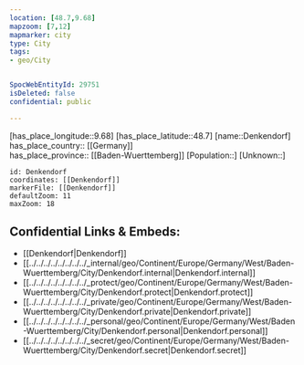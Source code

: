 ```yaml
---
location: [48.7,9.68] 
mapzoom: [7,12] 
mapmarker: city 
type: City
tags:
- geo/City


SpocWebEntityId: 29751
isDeleted: false
confidential: public

---
```

[has_place_longitude::9.68] 
[has_place_latitude::48.7] 
[name::Denkendorf] 
has_place_country:: [[Germany]]  
has_place_province:: [[Baden-Wuerttemberg]] 
[Population::] 
[Unknown::] 


```leaflet
id: Denkendorf
coordinates: [[Denkendorf]] 
markerFile: [[Denkendorf]] 
defaultZoom: 11 
maxZoom: 18
```


## Confidential Links & Embeds: 
- [[Denkendorf|Denkendorf]]  
- [[../../../../../../../../_internal/geo/Continent/Europe/Germany/West/Baden-Wuerttemberg/City/Denkendorf.internal|Denkendorf.internal]] 
- [[../../../../../../../../_protect/geo/Continent/Europe/Germany/West/Baden-Wuerttemberg/City/Denkendorf.protect|Denkendorf.protect]] 
- [[../../../../../../../../_private/geo/Continent/Europe/Germany/West/Baden-Wuerttemberg/City/Denkendorf.private|Denkendorf.private]] 
- [[../../../../../../../../_personal/geo/Continent/Europe/Germany/West/Baden-Wuerttemberg/City/Denkendorf.personal|Denkendorf.personal]] 
- [[../../../../../../../../_secret/geo/Continent/Europe/Germany/West/Baden-Wuerttemberg/City/Denkendorf.secret|Denkendorf.secret]] 
